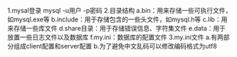 1.mysal登录
    mysql -u用户 -p密码
2.目录结构
    a.bin：用来存储一些可执行文件，如mysql.exe等
    b.include：用于存储包含的一些头文件，如mysql.h等
    c.lib：用来存储一些库文件
    d.share目录：用于存储错误信息、字符集文件
    e.data：用于放置一些日志文件以及数据库
    f.my.ini：数据库的配置文件
3.my.ini文件
    a.有两部分组成client配置和server配置
    b.为了避免中文乱码可以修改编码格式为utf8